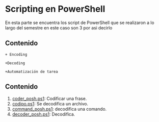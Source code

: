 # Scripting en PowerShell

En esta parte se encuentra los script de PowerShell  que se realizaron a lo largo del semestre en este caso son 3 por asi decirlo
## Contenido
	+ Encoding
	
	+Decoding
	
	+Automatización de tarea
 ## Contenido
1. [coder_posh.ps1](coder_posh.ps1): Codificar una frase.
2. [codipo.ps1](codipo.ps1): Se decodifica un archivo.
3. [command_posh.ps1](command_posh.ps1): decodifica una comando.
4. [decoder_posh.ps1](decoder_posh.ps1): Decodifica.
